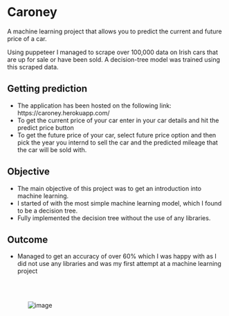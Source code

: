 
# Caroney

A machine learning project that allows you to predict the current and future price of a car.

Using puppeteer I managed to scrape over 100,000 data on Irish cars that are up for sale or have been sold. A decision-tree model was trained using this scraped data.

## Getting prediction
<ul>
  <li>The application has been hosted on the following link: https://caroney.herokuapp.com/ </li>
  <li>To get the current price of your car enter in your car details and hit the predict price button </li>
  <li>To get the future price of your car, select future price option and then pick the year you internd to sell the car and the predicted mileage that the car will be sold with.</li>
</ul>


## Objective

<ul>
  <li>The main objective of this project was to get an introduction into machine learning.</li>
  <li>I started of with the most simple machine learning model, which I found to be a decision tree.</li>
  <li>Fully implemented the decision tree without the use of any libraries.</li>
</ul>

## Outcome

<ul>
  <li>Managed to get an accuracy of over 60% which I was happy with as I did not use any libraries and was my first attempt at a machine learning project</li>
  <ul>
    

<br>
<br>

![image](https://user-images.githubusercontent.com/23138519/51796753-ebe40380-21ef-11e9-98e3-06eda4783538.png)
